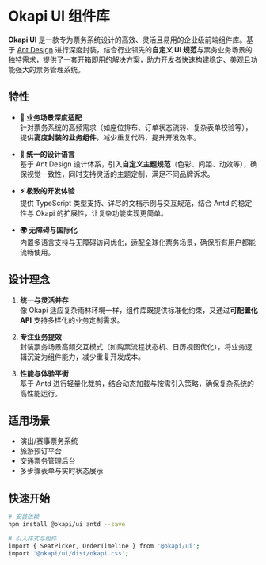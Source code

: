 # Okapi UI 组件库

**Okapi UI** 是一款专为票务系统设计的高效、灵活且易用的企业级前端组件库。基于 [Ant Design](https://ant.design/) 进行深度封装，结合行业领先的**自定义 UI 规范**与票务业务场景的独特需求，提供了一套开箱即用的解决方案，助力开发者快速构建稳定、美观且功能强大的票务管理系统。

## 特性

- **🦓 业务场景深度适配**  
  针对票务系统的高频需求（如座位排布、订单状态流转、复杂表单校验等），提供**高度封装的业务组件**，减少重复代码，提升开发效率。

- **🎨 统一的设计语言**  
  基于 Ant Design 设计体系，引入**自定义主题规范**（色彩、间距、动效等），确保视觉一致性，同时支持灵活的主题定制，满足不同品牌诉求。

- **⚡️ 极致的开发体验**  
  提供 TypeScript 类型支持、详尽的文档示例与交互规范，结合 Antd 的稳定性与 Okapi 的扩展性，让复杂功能实现更简单。

- **🌍 无障碍与国际化**  
  内置多语言支持与无障碍访问优化，适配全球化票务场景，确保所有用户都能流畅使用。

## 设计理念

1. **统一与灵活并存**  
   像 Okapi 适应复杂雨林环境一样，组件库既提供标准化约束，又通过**可配置化 API** 支持多样化的业务定制需求。

2. **专注业务提效**  
   封装票务场景高频交互模式（如购票流程状态机、日历视图优化），将业务逻辑沉淀为组件能力，减少重复开发成本。

3. **性能与体验平衡**  
   基于 Antd 进行轻量化裁剪，结合动态加载与按需引入策略，确保复杂系统的高性能运行。

## 适用场景

- 演出/赛事票务系统
- 旅游预订平台
- 交通票务管理后台
- 多步骤表单与实时状态展示

## 快速开始

```bash
# 安装依赖
npm install @okapi/ui antd --save

# 引入样式与组件
import { SeatPicker, OrderTimeline } from '@okapi/ui';
import '@okapi/ui/dist/okapi.css';
```
